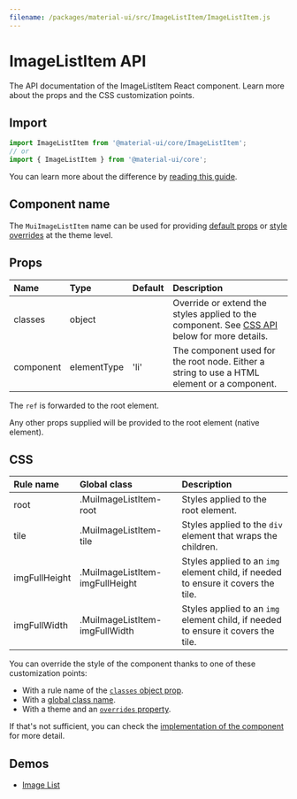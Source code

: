 ```yaml
---
filename: /packages/material-ui/src/ImageListItem/ImageListItem.js
---
```


<!--- This documentation is automatically generated, do not try to edit it. -->

# ImageListItem API

<p class="description">The API documentation of the ImageListItem React component. Learn more about the props and the CSS customization points.</p>

## Import

```js
import ImageListItem from '@material-ui/core/ImageListItem';
// or
import { ImageListItem } from '@material-ui/core';
```

You can learn more about the difference by [reading this guide](/guides/minimizing-bundle-size/).



## Component name

The `MuiImageListItem` name can be used for providing [default props](/customization/globals/#default-props) or [style overrides](/customization/globals/#css) at the theme level.

## Props

| Name | Type | Default | Description |
|:-----|:-----|:--------|:------------|
| <span class="prop-name">classes</span> | <span class="prop-type">object</span> |  | Override or extend the styles applied to the component. See [CSS API](#css) below for more details. |
| <span class="prop-name">component</span> | <span class="prop-type">elementType</span> | <span class="prop-default">'li'</span> | The component used for the root node. Either a string to use a HTML element or a component. |

The `ref` is forwarded to the root element.

Any other props supplied will be provided to the root element (native element).

## CSS

| Rule name | Global class | Description |
|:-----|:-------------|:------------|
| <span class="prop-name">root</span> | <span class="prop-name">.MuiImageListItem-root</span> | Styles applied to the root element.
| <span class="prop-name">tile</span> | <span class="prop-name">.MuiImageListItem-tile</span> | Styles applied to the `div` element that wraps the children.
| <span class="prop-name">imgFullHeight</span> | <span class="prop-name">.MuiImageListItem-imgFullHeight</span> | Styles applied to an `img` element child, if needed to ensure it covers the tile.
| <span class="prop-name">imgFullWidth</span> | <span class="prop-name">.MuiImageListItem-imgFullWidth</span> | Styles applied to an `img` element child, if needed to ensure it covers the tile.

You can override the style of the component thanks to one of these customization points:

- With a rule name of the [`classes` object prop](/customization/components/#overriding-styles-with-classes).
- With a [global class name](/customization/components/#overriding-styles-with-global-class-names).
- With a theme and an [`overrides` property](/customization/globals/#css).

If that's not sufficient, you can check the [implementation of the component](https://github.com/mui-org/material-ui/blob/master/packages/material-ui/src/ImageListItem/ImageListItem.js) for more detail.

## Demos

- [Image List](/components/image-list/)

